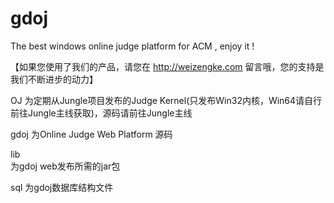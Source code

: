 gdoj
====

The best windows online judge platform for ACM ,  enjoy it !

【如果您使用了我们的产品，请您在 http://weizengke.com 留言哦，您的支持是我们不断进步的动力】

OJ
为定期从Jungle项目发布的Judge Kernel(只发布Win32内核，Win64请自行前往Jungle主线获取)，源码请前往Jungle主线

gdoj 
为Online Judge Web Platform 源码

lib  
为gdoj web发布所需的jar包

sql
为gdoj数据库结构文件


